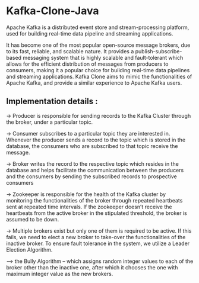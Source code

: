 # Kafka-Clone-Java

Apache Kafka is a distributed event store and stream-processing
platform, used for building real-time data pipeline and streaming
applications. 

It has become one of the most popular open-source
message brokers, due to its fast, reliable, and scalable nature. It
provides a publish-subscribe-based messaging system that is highly
scalable and fault-tolerant which allows for the efficient distribution
of messages from producers to consumers, making it a popular
choice for building real-time data pipelines and streaming
applications.
Kafka Clone aims to mimic the functionalities of Apache Kafka, and
provide a similar experience to Apache Kafka users.

## Implementation details :

-> Producer is responsible for sending records to the Kafka Cluster
through the broker, under a particular topic.

-> Consumer subscribes to a particular topic they are interested
in. Whenever the producer sends a record to the topic which is
stored in the database, the consumers who are subscribed to
that topic receive the message.

-> Broker writes the record to the respective topic which resides
in the database and helps facilitate the communication
between the producers and the consumers by sending the
subscribed records to prospective consumers

-> Zookeeper is responsible for the health of the Kafka cluster by
monitoring the functionalities of the broker through repeated
heartbeats sent at repeated time intervals. If the zookeeper
doesn’t receive the heartbeats from the active broker in the
stipulated threshold, the broker is assumed to be down.

-> Multiple brokers exist but only one of them is required to be
active. If this fails, we need to elect a new broker to take-over
the functionalities of the inactive broker. To ensure fault
tolerance in the system, we utilize a Leader Election Algorithm.

–> the Bully Algorithm – which assigns random integer values to
each of the broker other than the inactive one, after which it
chooses the one with maximum integer value as the new
brokers.
